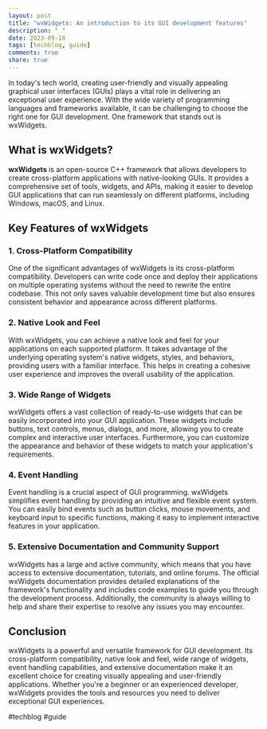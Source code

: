 ```yaml
---
layout: post
title: "wxWidgets: An introduction to its GUI development features"
description: " "
date: 2023-09-18
tags: [techblog, guide]
comments: true
share: true
---
```


In today's tech world, creating user-friendly and visually appealing graphical user interfaces (GUIs) plays a vital role in delivering an exceptional user experience. With the wide variety of programming languages and frameworks available, it can be challenging to choose the right one for GUI development. One framework that stands out is wxWidgets.

## What is wxWidgets?

**wxWidgets** is an open-source C++ framework that allows developers to create cross-platform applications with native-looking GUIs. It provides a comprehensive set of tools, widgets, and APIs, making it easier to develop GUI applications that can run seamlessly on different platforms, including Windows, macOS, and Linux.

## Key Features of wxWidgets

### 1. Cross-Platform Compatibility

One of the significant advantages of wxWidgets is its cross-platform compatibility. Developers can write code once and deploy their applications on multiple operating systems without the need to rewrite the entire codebase. This not only saves valuable development time but also ensures consistent behavior and appearance across different platforms.

### 2. Native Look and Feel

With wxWidgets, you can achieve a native look and feel for your applications on each supported platform. It takes advantage of the underlying operating system's native widgets, styles, and behaviors, providing users with a familiar interface. This helps in creating a cohesive user experience and improves the overall usability of the application.

### 3. Wide Range of Widgets

wxWidgets offers a vast collection of ready-to-use widgets that can be easily incorporated into your GUI application. These widgets include buttons, text controls, menus, dialogs, and more, allowing you to create complex and interactive user interfaces. Furthermore, you can customize the appearance and behavior of these widgets to match your application's requirements.

### 4. Event Handling

Event handling is a crucial aspect of GUI programming. wxWidgets simplifies event handling by providing an intuitive and flexible event system. You can easily bind events such as button clicks, mouse movements, and keyboard input to specific functions, making it easy to implement interactive features in your application.

### 5. Extensive Documentation and Community Support

wxWidgets has a large and active community, which means that you have access to extensive documentation, tutorials, and online forums. The official wxWidgets documentation provides detailed explanations of the framework's functionality and includes code examples to guide you through the development process. Additionally, the community is always willing to help and share their expertise to resolve any issues you may encounter.

## Conclusion

wxWidgets is a powerful and versatile framework for GUI development. Its cross-platform compatibility, native look and feel, wide range of widgets, event handling capabilities, and extensive documentation make it an excellent choice for creating visually appealing and user-friendly applications. Whether you're a beginner or an experienced developer, wxWidgets provides the tools and resources you need to deliver exceptional GUI experiences.

#techblog #guide